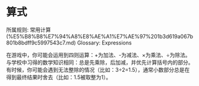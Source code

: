 # 算式

所属规则: 常用计算 (%E5%B8%B8%E7%94%A8%E8%AE%A1%E7%AE%97%201b3d619a067b801b8bdff9c5997543c7.md)
Glossary: Expressions

在游戏中，你可能会运用到四则运算：+为加法、-为减法、×为乘法、÷为除法。与学校中习得的数学知识相同：总是先乘除，后加减，并优先计算括号内的部分。有时候，你可能会遇到无法整除的情况（比如：3÷2=1.5），通常小数部分总是在得到最终结果时舍去（比如：1.5被取整为1）。
